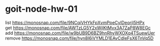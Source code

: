 # goit-node-hw-01

list  https://monosnap.com/file/9NCqiVHYkFpXvmPpeCylDeorjI5HPx   
get  https://monosnap.com/file/AWTzLG5Y2xWjlKtMvx3A7ZaP8W8EGc   
add  https://monosnap.com/file/w9bUB9D6BZ9hnRhyWXOXq4TSuewUer   
remove  https://monosnap.com/file/hyn8l6iVYMLD1EAvCdleFsX6TnVq5D

